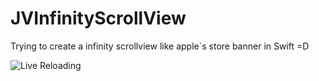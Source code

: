 # JVInfinityScrollView

Trying to create a infinity scrollview like apple`s store banner in Swift =D

![Live Reloading](http://s11.postimg.org/nwb70ru0x/animation.gif)
